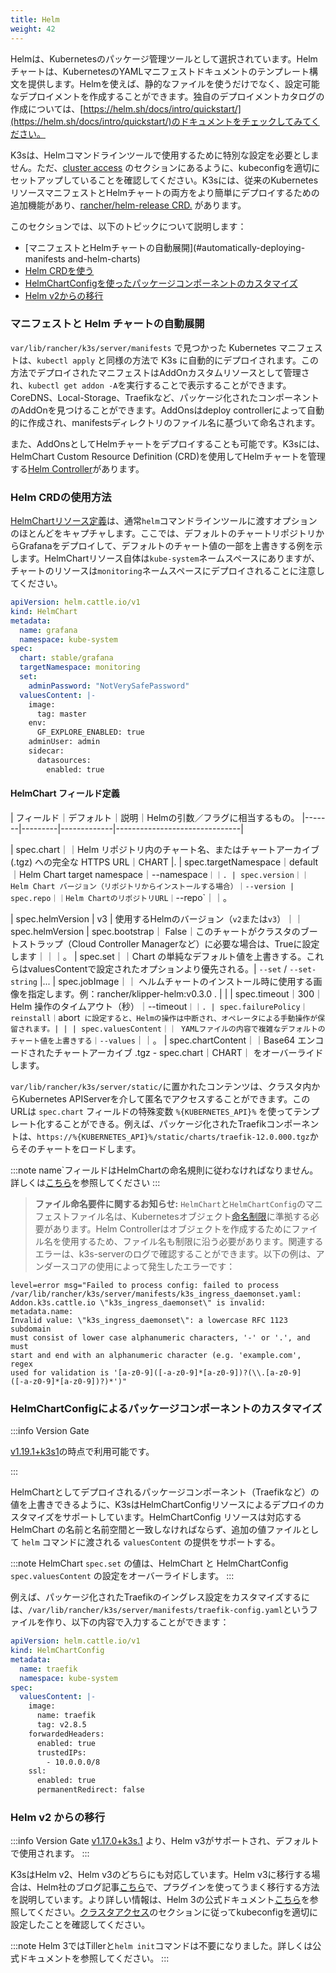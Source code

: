 ```yaml
---
title: Helm
weight: 42
---
```


Helmは、Kubernetesのパッケージ管理ツールとして選択されています。Helmチャートは、KubernetesのYAMLマニフェストドキュメントのテンプレート構文を提供します。Helmを使えば、静的なファイルを使うだけでなく、設定可能なデプロイメントを作成することができます。独自のデプロイメントカタログの作成については、[https://helm.sh/docs/intro/quickstart/](https://helm.sh/docs/intro/quickstart/)のドキュメントをチェックしてみてください。

K3sは、Helmコマンドラインツールで使用するために特別な設定を必要としません。ただ、[cluster access](../cluster-access/cluster-access.md) のセクションにあるように、kubeconfigを適切にセットアップしていることを確認してください。K3sには、従来のKubernetesリソースマニフェストとHelmチャートの両方をより簡単にデプロイするための追加機能があり、[rancher/helm-release CRD.](#using-the-helm-crd) があります。

このセクションでは、以下のトピックについて説明します：

- [マニフェストとHelmチャートの自動展開](#automatically-deploying-manifests and-helm-charts)
- [Helm CRDを使う](#using-the-helm-crd)
- [HelmChartConfigを使ったパッケージコンポーネントのカスタマイズ](#customizing-packaged-components-with-helmchartconfig)
- [Helm v2からの移行](#migrating-from-helm-v2)

### マニフェストと Helm チャートの自動展開

`var/lib/rancher/k3s/server/manifests` で見つかった Kubernetes マニフェストは、`kubectl apply` と同様の方法で K3s に自動的にデプロイされます。この方法でデプロイされたマニフェストはAddOnカスタムリソースとして管理され、`kubectl get addon -A`を実行することで表示することができます。CoreDNS、Local-Storage、Traefikなど、パッケージ化されたコンポーネントのAddOnを見つけることができます。AddOnsはdeploy controllerによって自動的に作成され、manifestsディレクトリのファイル名に基づいて命名されます。

また、AddOnsとしてHelmチャートをデプロイすることも可能です。K3sには、HelmChart Custom Resource Definition (CRD)を使用してHelmチャートを管理する[Helm Controller](https://github.com/k3s-io/helm-controller/)があります。

### Helm CRDの使用方法

[HelmChartリソース定義](https://github.com/k3s-io/helm-controller#helm-controller)は、通常`helm`コマンドラインツールに渡すオプションのほとんどをキャプチャします。ここでは、デフォルトのチャートリポジトリからGrafanaをデプロイして、デフォルトのチャート値の一部を上書きする例を示します。HelmChartリソース自体は`kube-system`ネームスペースにありますが、チャートのリソースは`monitoring`ネームスペースにデプロイされることに注意してください。
```yaml
apiVersion: helm.cattle.io/v1
kind: HelmChart
metadata:
  name: grafana
  namespace: kube-system
spec:
  chart: stable/grafana
  targetNamespace: monitoring
  set:
    adminPassword: "NotVerySafePassword"
  valuesContent: |-
    image:
      tag: master
    env:
      GF_EXPLORE_ENABLED: true
    adminUser: admin
    sidecar:
      datasources:
        enabled: true
```

#### HelmChart フィールド定義

| フィールド｜デフォルト｜説明｜Helmの引数／フラグに相当するもの。
|-------|---------|-------------|-------------------------------|

| spec.chart｜｜Helm リポジトリ内のチャート名、またはチャートアーカイブ (.tgz) への完全な HTTPS URL｜CHART |.
| spec.targetNamespace｜default｜Helm Chart target namespace｜--namespace`｜｜.
| spec.version｜｜Helm Chart バージョン（リポジトリからインストールする場合）｜--version
| spec.repo｜｜Helm ChartのリポジトリURL｜`--repo`｜｜。

| spec.helmVersion | v3 | 使用するHelmのバージョン（`v2`または`v3`）｜｜spec.helmVersion
| spec.bootstrap｜ False｜このチャートがクラスタのブートストラップ（Cloud Controller Managerなど）に必要な場合は、Trueに設定します｜｜｜。
| spec.set｜｜Chart の単純なデフォルト値を上書きする。これらはvaluesContentで設定されたオプションより優先される。| `--set` / `--set-string` |...
| spec.jobImage｜｜ ヘルムチャートのインストール時に使用する画像を指定します。例：rancher/klipper-helm:v0.3.0 . | |
| spec.timeout｜300｜Helm 操作のタイムアウト（秒）｜--timeout`｜｜.
| spec.failurePolicy｜reinstall｜`abort` に設定すると、Helmの操作は中断され、オペレータによる手動操作が保留されます。| |
| spec.valuesContent｜｜ YAMLファイルの内容で複雑なデフォルトのチャート値を上書きする｜--values`｜｜。
| spec.chartContent｜｜Base64 エンコードされたチャートアーカイブ .tgz - spec.chart｜CHART｜ をオーバーライドします。

`var/lib/rancher/k3s/server/static/`に置かれたコンテンツは、クラスタ内からKubernetes APIServerを介して匿名でアクセスすることができます。このURLは `spec.chart` フィールドの特殊変数 `%{KUBERNETES_API}%` を使ってテンプレート化することができる。例えば、パッケージ化されたTraefikコンポーネントは、`https://%{KUBERNETES_API}%/static/charts/traefik-12.0.000.tgz`からそのチャートをロードします。

:::note
name`フィールドはHelmChartの命名規則に従わなければなりません。詳しくは[こちら](https://helm.sh/docs/chart_best_practices/conventions/#chart-names)を参照してください
:::

>**ファイル命名要件に関するお知らせ:** `HelmChart`と`HelmChartConfig`のマニフェストファイル名は、Kubernetesオブジェクト[命名制限](https://kubernetes.io/docs/concepts/overview/working-with-objects/names/)に準拠する必要があります。Helm Controllerはオブジェクトを作成するためにファイル名を使用するため、ファイル名も制限に沿う必要があります。関連するエラーは、k3s-serverのログで確認することができます。以下の例は、アンダースコアの使用によって発生したエラーです：
```
level=error msg="Failed to process config: failed to process 
/var/lib/rancher/k3s/server/manifests/k3s_ingress_daemonset.yaml: 
Addon.k3s.cattle.io \"k3s_ingress_daemonset\" is invalid: metadata.name: 
Invalid value: \"k3s_ingress_daemonset\": a lowercase RFC 1123 subdomain 
must consist of lower case alphanumeric characters, '-' or '.', and must 
start and end with an alphanumeric character (e.g. 'example.com', regex 
used for validation is '[a-z0-9]([-a-z0-9]*[a-z0-9])?(\\.[a-z0-9]
([-a-z0-9]*[a-z0-9])?)*')"
```

### HelmChartConfigによるパッケージコンポーネントのカスタマイズ

:::info Version Gate

[v1.19.1+k3s1](https://github.com/k3s-io/k3s/releases/tag/v1.19.1%2Bk3s1)の時点で利用可能です。

:::

HelmChartとしてデプロイされるパッケージコンポーネント（Traefikなど）の値を上書きできるように、K3sはHelmChartConfigリソースによるデプロイのカスタマイズをサポートしています。HelmChartConfig リソースは対応する HelmChart の名前と名前空間と一致しなければならず、追加の値ファイルとして `helm` コマンドに渡される `valuesContent` の提供をサポートする。

:::note
HelmChart `spec.set` の値は、HelmChart と HelmChartConfig `spec.valuesContent` の設定をオーバーライドします。
:::

例えば、パッケージ化されたTraefikのイングレス設定をカスタマイズするには、`/var/lib/rancher/k3s/server/manifests/traefik-config.yaml`というファイルを作り、以下の内容で入力することができます：
```yaml
apiVersion: helm.cattle.io/v1
kind: HelmChartConfig
metadata:
  name: traefik
  namespace: kube-system
spec:
  valuesContent: |-
    image:
      name: traefik
      tag: v2.8.5
    forwardedHeaders:
      enabled: true
      trustedIPs:
        - 10.0.0.0/8
    ssl:
      enabled: true
      permanentRedirect: false
```

### Helm v2 からの移行

:::info Version Gate
[v1.17.0+k3s.1](https://github.com/k3s-io/k3s/releases/tag/v1.17.0%2Bk3s.1) より、Helm v3がサポートされ、デフォルトで使用されます。
:::

K3sはHelm v2、Helm v3のどちらにも対応しています。Helm v3に移行する場合は、Helm社のブログ記事[こちら](https://helm.sh/blog/migrate-from-helm-v2-to-helm-v3/)で、プラグインを使ってうまく移行する方法を説明しています。より詳しい情報は、Helm 3の公式ドキュメント[こちら](https://helm.sh/docs/)を参照してください。[クラスタアクセス](../cluster-access/cluster-access.md)のセクションに従ってkubeconfigを適切に設定したことを確認してください。

:::note
Helm 3ではTillerと`helm init`コマンドは不要になりました。詳しくは公式ドキュメントを参照してください。
:::